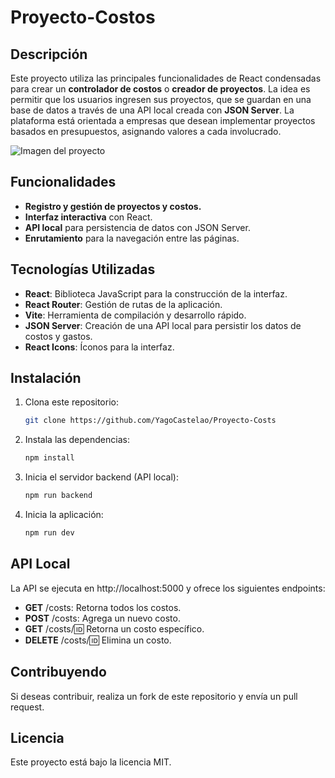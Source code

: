 # Proyecto-Costos

## Descripción
Este proyecto utiliza las principales funcionalidades de React condensadas para crear un **controlador de costos** o **creador de proyectos**. La idea es permitir que los usuarios ingresen sus proyectos, que se guardan en una base de datos a través de una API local creada con **JSON Server**. La plataforma está orientada a empresas que desean implementar proyectos basados en presupuestos, asignando valores a cada involucrado.

![Imagen del proyecto]([URL_DE_LA_IMAGEN](https://imgur.com/a/hjTC2cZ))

## Funcionalidades
- **Registro y gestión de proyectos y costos.**
- **Interfaz interactiva** con React.
- **API local** para persistencia de datos con JSON Server.
- **Enrutamiento** para la navegación entre las páginas.

## Tecnologías Utilizadas
- **React**: Biblioteca JavaScript para la construcción de la interfaz.
- **React Router**: Gestión de rutas de la aplicación.
- **Vite**: Herramienta de compilación y desarrollo rápido.
- **JSON Server**: Creación de una API local para persistir los datos de costos y gastos.
- **React Icons**: Íconos para la interfaz.

## Instalación
1. Clona este repositorio:
   ```bash
   git clone https://github.com/YagoCastelao/Proyecto-Costs
   
2. Instala las dependencias:
   ```bash
   npm install

3. Inicia el servidor backend (API local):
   ```bash
   npm run backend

4. Inicia la aplicación:
   ```bash
   npm run dev

## API Local
La API se ejecuta en http://localhost:5000 y ofrece los siguientes endpoints:

- **GET** /costs: Retorna todos los costos.
- **POST** /costs: Agrega un nuevo costo.
- **GET** /costs/:id: Retorna un costo específico.
- **DELETE** /costs/:id: Elimina un costo.

## Contribuyendo
Si deseas contribuir, realiza un fork de este repositorio y envía un pull request.

## Licencia
Este proyecto está bajo la licencia MIT.
